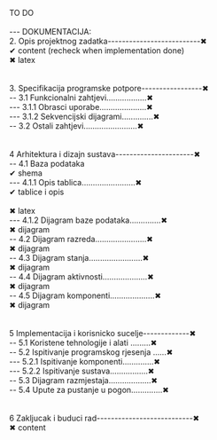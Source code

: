 TO DO                                                               <br/>
                                                                    <br/>
--- DOKUMENTACIJA:                                                  <br/>
2. Opis projektnog zadatka--------------------------✖              <br/>
✔ content (recheck when implementation done)                       <br/>
✖ latex                                                            <br/>
                                                                    <br/>
                                                                    <br/>
3. Specifikacija programske potpore-----------------✖              <br/>
-- 3.1 Funkcionalni zahtjevi..................✖                    <br/>
--- 3.1.1 Obrasci uporabe.....................✖                    <br/>
--- 3.1.2 Sekvencijski dijagrami..............✖                    <br/>
-- 3.2 Ostali zahtjevi........................✖                    <br/>
                                                                    <br/>
                                                                    <br/>
4 Arhitektura i dizajn sustava----------------------✖              <br/>
-- 4.1 Baza podataka                                               <br/>
✔ shema                                                            <br/>
--- 4.1.1 Opis tablica........................✖                    <br/>
✔ tablice i opis <br/>                                                        
✖ latex <br/>
--- 4.1.2 Dijagram baze podataka..............✖                    <br/>
✖ dijagram                                                         <br/>
-- 4.2 Dijagram razreda.......................✖                    <br/>
✖ dijagram                                                         <br/>
-- 4.3 Dijagram stanja........................✖                    <br/>
✖ dijagram                                                         <br/>
-- 4.4 Dijagram aktivnosti....................✖                    <br/>
✖ dijagram                                                         <br/>
-- 4.5 Dijagram komponenti....................✖                    <br/>
✖ dijagram                                                         <br/>
                                                                    <br/>
                                                                    <br/>
5 Implementacija i korisnicko sucelje-------------✖                <br/>
-- 5.1 Koristene tehnologije i alati .........✖                    <br/>
-- 5.2 Ispitivanje programskog rjesenja ......✖                    <br/>
--- 5.2.1 Ispitivanje komponenti..............✖                    <br/>
--- 5.2.2 Ispitivanje sustava.................✖                    <br/>
-- 5.3 Dijagram razmjestaja...................✖                    <br/>
-- 5.4 Upute za pustanje u pogon..............✖                    <br/>
                                                                    <br/>
                                                                    <br/>
6 Zakljucak i buduci rad---------------------------✖               <br/>
✖ content                                                          <br/>
                                                                    <br/>
